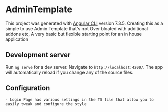 # AdminTemplate

This project was generated with [Angular CLI](https://github.com/angular/angular-cli) version 7.3.5.
Creating this as a simple to use Admin Template that's not Over bloated with additional addons etc, A very basic but flexible starting point for an in house application

## Development server

Run `ng serve` for a dev server. Navigate to `http://localhost:4200/`. The app will automatically reload if you change any of the source files.

## Configuration
    - Login Page has various settings in the TS file that allow you to easily tweak and configure the style

